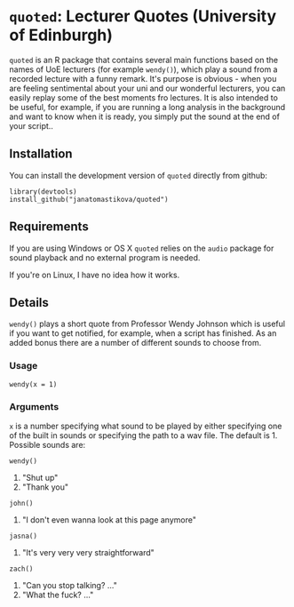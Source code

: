 # `quoted`: Lecturer Quotes (University of Edinburgh)

`quoted` is an R package that contains several main functions based on the names of UoE lecturers (for example `wendy()`), which play a sound from a recorded lecture with a funny remark. It's purpose is obvious - when you are feeling sentimental about your uni and our wonderful lecturers, you can easily replay some of the best moments fro lectures. It is also intended to be useful, for example, if you are running a long analysis in the background and want to know when it is ready, you simply put the sound at the end of your script..

## Installation

You can install the development version of `quoted` directly from github:

```         
library(devtools)
install_github("janatomastikova/quoted")
```

## Requirements

If you are using Windows or OS X `quoted` relies on the `audio` package for sound playback and no external program is needed.

If you're on Linux, I have no idea how it works.

## Details

`wendy()` plays a short quote from Professor Wendy Johnson which is useful if you want to get notified, for example, when a script has finished. As an added bonus there are a number of different sounds to choose from.


### Usage

`wendy(x = 1)`

### Arguments

`x` is a number specifying what sound to be played by either specifying one of the built in sounds or specifying the path to a wav file. The default is 1. Possible sounds are:

`wendy()`

1.  "Shut up"
2.  "Thank you"

`john()`

1. "I don't even wanna look at this page anymore"

`jasna()`

1. "It's very very very straightforward"

`zach()`

1. "Can you stop talking? ..."
2. "What the fuck? ..."


